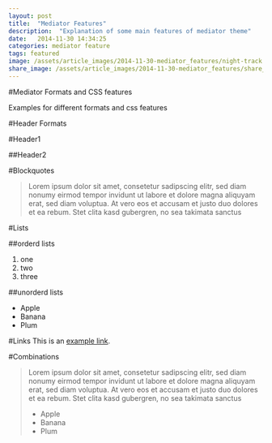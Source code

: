 ```yaml
---
layout: post
title:  "Mediator Features"
description:  "Explanation of some main features of mediator theme"
date:   2014-11-30 14:34:25
categories: mediator feature
tags: featured
image: /assets/article_images/2014-11-30-mediator_features/night-track.JPG
share_image: /assets/article_images/2014-11-30-mediator_features/share_night-track.JPG
---
```

#Mediator Formats and CSS features

Examples for different formats and css features

#Header Formats

#Header1

##Header2

#Blockquotes
>Lorem ipsum dolor sit amet, consetetur sadipscing elitr, sed diam nonumy eirmod tempor invidunt ut labore et dolore magna aliquyam erat, sed diam voluptua. At vero eos et accusam et justo duo dolores et ea rebum. Stet clita kasd gubergren, no sea takimata sanctus

#Lists

##orderd lists
1. one
2. two
3. three

##unorderd lists
- Apple
- Banana
- Plum

#Links
This is an [example link](http://example.com/ "With a Title").

#Combinations
>Lorem ipsum dolor sit amet, consetetur sadipscing elitr, sed diam nonumy eirmod tempor invidunt ut labore et dolore magna aliquyam erat, sed diam voluptua. At vero eos et accusam et justo duo dolores et ea rebum. Stet clita kasd gubergren, no sea takimata sanctus
>
> - Apple
> - Banana
> - Plum
